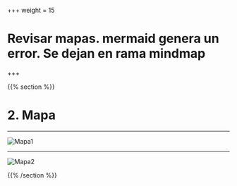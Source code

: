 +++
weight = 15

# Revisar mapas. mermaid genera un error. Se dejan en rama mindmap

+++


{{% section %}}

# 2. Mapa

---
![Mapa1](img/mindmap1.png)

---
![Mapa2](img/mindmap2.png)

{{% /section %}}
